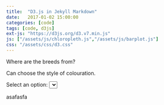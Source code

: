 ```yaml
---
title:  "D3.js in Jekyll Markdown"
date:   2017-01-02 15:00:00
categories: [code]
tags: [code, d3js]
ext-js: "https://d3js.org/d3.v7.min.js"
js: ["/assets/js/chloropleth.js","/assets/js/barplot.js"]
css: "/assets/css/d3.css"
---
```



Where are the breeds from?

Can choose the style of colouration.

<label for="dropdown">Select an option:</label>
<select id="dropdown"></select>
<div class="map" id="map"></div>


asafasfa

<div class="chart" id="chart"></div>


